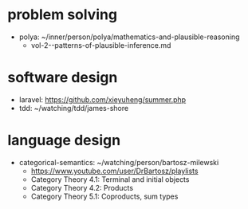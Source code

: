 # problem solving

- polya: ~/inner/person/polya/mathematics-and-plausible-reasoning
  - vol-2--patterns-of-plausible-inference.md

# software design

- laravel: https://github.com/xieyuheng/summer.php
- tdd: ~/watching/tdd/james-shore

# language design

- categorical-semantics: ~/watching/person/bartosz-milewski
  - https://www.youtube.com/user/DrBartosz/playlists
  - Category Theory 4.1: Terminal and initial objects
  - Category Theory 4.2: Products
  - Category Theory 5.1: Coproducts, sum types
